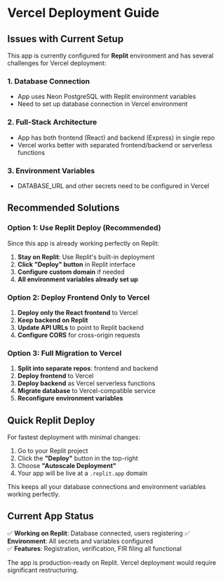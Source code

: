 # Vercel Deployment Guide

## Issues with Current Setup

This app is currently configured for **Replit** environment and has several challenges for Vercel deployment:

### 1. **Database Connection**
- App uses Neon PostgreSQL with Replit environment variables
- Need to set up database connection in Vercel environment

### 2. **Full-Stack Architecture**
- App has both frontend (React) and backend (Express) in single repo
- Vercel works better with separated frontend/backend or serverless functions

### 3. **Environment Variables**
- DATABASE_URL and other secrets need to be configured in Vercel

## Recommended Solutions

### Option 1: Use Replit Deploy (Recommended)
Since this app is already working perfectly on Replit:

1. **Stay on Replit**: Use Replit's built-in deployment
2. **Click "Deploy" button** in Replit interface
3. **Configure custom domain** if needed
4. **All environment variables already set up**

### Option 2: Deploy Frontend Only to Vercel
1. **Deploy only the React frontend** to Vercel
2. **Keep backend on Replit** 
3. **Update API URLs** to point to Replit backend
4. **Configure CORS** for cross-origin requests

### Option 3: Full Migration to Vercel
1. **Split into separate repos**: frontend and backend
2. **Deploy frontend** to Vercel
3. **Deploy backend** as Vercel serverless functions
4. **Migrate database** to Vercel-compatible service
5. **Reconfigure environment variables**

## Quick Replit Deploy

For fastest deployment with minimal changes:

1. Go to your Replit project
2. Click the **"Deploy"** button in the top-right
3. Choose **"Autoscale Deployment"**
4. Your app will be live at a `.replit.app` domain

This keeps all your database connections and environment variables working perfectly.

## Current App Status

✅ **Working on Replit**: Database connected, users registering
✅ **Environment**: All secrets and variables configured  
✅ **Features**: Registration, verification, FIR filing all functional

The app is production-ready on Replit. Vercel deployment would require significant restructuring.